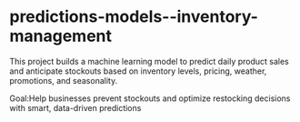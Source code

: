 # predictions-models--inventory-management

This project builds a machine learning model to predict daily product sales and anticipate stockouts based on inventory levels, pricing, weather, promotions, and seasonality.

Goal:Help businesses prevent stockouts and optimize restocking decisions with smart, data-driven predictions
